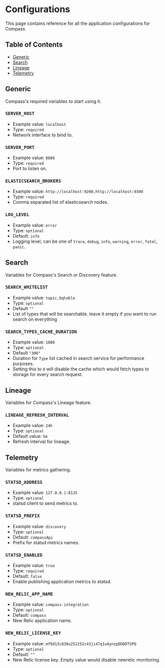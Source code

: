 # Configurations

This page contains reference for all the application configurations for Compass.

## Table of Contents

* [Generic](configuration.md#-generic)
* [Search](configuration.md#-search)
* [Lineage](configuration.md#-lineage)
* [Telemetry](configuration.md#-telemetry)

## Generic

Compass's required variables to start using it.

### `SERVER_HOST`

* Example value: `localhost`
* Type: `required`
* Network interface to bind to.

### `SERVER_PORT`

* Example value: `8080`
* Type: `required`
* Port to listen on.

### `ELASTICSEARCH_BROKERS`

* Example value: `http://localhost:9200,http://localhost:9300`
* Type: `required`
* Comma separated list of elasticsearch nodes.

### `LOG_LEVEL`

* Example value: `error`
* Type: `optional`
* Default: `info`
* Logging level, can be one of `trace`, `debug`, `info`, `warning`, `error`, `fatal`, `panic`.

## Search

Variables for Compass's Search or Discovery feature.

### `SEARCH_WHITELIST`

* Example value: `topic,bqtable`
* Type: `optional`
* Default `""`
* List of types that will be searchable. leave it empty if you want to run search on everything

### `SEARCH_TYPES_CACHE_DURATION`

* Example value: `1000`
* Type: `optional`
* Default `"300"`
* Duration for `Type` list cached in search service for performance purposes.
* Setting this to `0` will disable the cache which would fetch types to storage for every search request.

## Lineage

Variables for Compass's Lineage feature.

### `LINEAGE_REFRESH_INTERVAL`

* Example value: `24h`
* Type: `optional`
* Default value: `5m`
* Refresh interval for lineage.

## Telemetry

Variables for metrics gathering.

### `STATSD_ADDRESS`

* Example value: `127.0.0.1:8125`
* Type: `optional`
* statsd client to send metrics to.

### `STATSD_PREFIX`

* Example value: `discovery`
* Type: `optional`
* Default: `compassApi`
* Prefix for statsd metrics names.

### `STATSD_ENABLED`

* Example value: `true`
* Type: `required`
* Default: `false`
* Enable publishing application metrics to statsd.

### `NEW_RELIC_APP_NAME`

* Example value: `compass-integration`
* Type: `optional`
* Default: `compass`
* New Relic application name.

### `NEW_RELIC_LICENSE_KEY`

* Example value: `mf9d13c838u252252c43ji47q1u4ynzpDDDDTSPQ`
* Type: `optional`
* Default: `""`
* New Relic license key. Empty value would disable newrelic monitoring.

